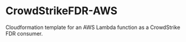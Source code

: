 # CrowdStrikeFDR-AWS
Cloudformation template for an AWS Lambda function as a CrowdStrike FDR consumer. 
